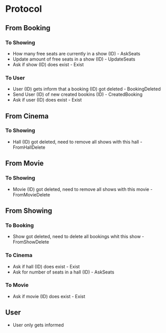 # Protocol

## From Booking
### To Showing
* How many free seats are currently in a show (ID) - AskSeats
* Update amount of free seats in a show (ID) - UpdateSeats
* Ask if show (ID) does exist - Exist
### To User
* User (ID) gets inform that a booking (ID) got deleted - BookingDeleted
* Send User (ID) of new created bookins (ID) - CreatedBooking
* Ask if user (ID) does exist - Exist

## From Cinema
### To Showing
* Hall (ID) got deleted, need to remove all shows with this hall - FromHallDelete

## From Movie
### To Showing
* Movie (ID) got deleted, need to remove all shows with this movie - FromMovieDelete

## From Showing
### To Booking
* Show got deleted, need to delete all bookings whit this show - FromShowDelete
### To Cinema
* Ask if hall (ID) does exist - Exist
* Ask for number of seats in a hall (ID) - AskSeats
### To Movie
* Ask if movie (ID) does exist - Exist

## User
* User only gets informed